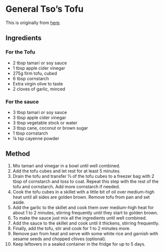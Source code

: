 
# General Tso’s Tofu #

This is originally from [here](https://simpleveganblog.com/general-tsos-tofu/).

## Ingredients ## 

### For the Tofu

- 2 tbsp tamari or soy sauce
- 1 tbsp apple cider vinegar
- 275g firm tofu, cubed
- 6 tbsp cornstarch
- Extra virgin olive to taste
- 2 cloves of garlic, minced

### For the sauce

- 3 tbsp tamari or soy sauce
- 3 tbsp apple cider vinegar
- 3 tbsp vegetable stock or water
- 3 tbsp cane, coconut or brown sugar
- 1 tbsp cornstarch
- ⅛ tsp cayenne powder

## Method ## 

1. Mix tamari and vinegar in a bowl until well combined.
2. Add the tofu cubes and let rest for at least 5 minutes.
3. Drain the tofu and transfer ⅓ of the tofu cubes to a freezer bag with 2 tbsp of cornstarch and toss to coat. Repeat this step with the rest of the tofu and cornstarch. Add more cornstarch if needed.
4. Cook the tofu cubes in a skillet with a little bit of oil over medium-high heat until all sides are golden brown. Remove tofu from pan and set aside.
5. Add the garlic to the skillet and cook them over medium-high heat for about 1 to 2 minutes, stirring frequently until they start to golden brown.
6. To make the sauce just mix all the ingredients until well combined.
7. Add the sauce to the skillet and cook until it thickens, stirring frequently.
8. Finally, add the tofu, stir and cook for 1 to 2 minutes more.
9. Remove pan from heat and serve with some white rice and garnish with sesame seeds and chopped chives (optional).
10. Keep leftovers in a sealed container in the fridge for up to 5 days.

